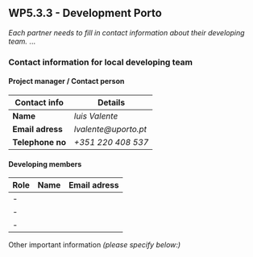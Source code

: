 ## WP5.3.3 - Development Porto

*Each partner needs to fill in contact information about their developing team.*
...

### Contact information for local developing team

#### Project manager / Contact person
| Contact info      | Details                        |
| ----------------- | ------------------------------ |
| **Name**          |  _luis Valente_              |
| **Email adress**  |  _lvalente@uporto.pt_         |
| **Telephone no**  |  _+351 220 408 537_            |

#### Developing members
|     Role       |      Name         |              Email adress                 |
| -------------  | ----------------- | ----------------------------------------- |
|      -         |                   |                                           |
|      -         |                   |                                           |
|      -         |                   |                                           |             

Other important information _(please specify below:)_ 
